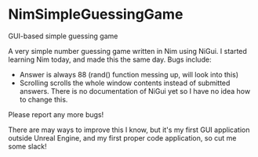 # NimSimpleGuessingGame
GUI-based simple guessing game

A very simple number guessing game written in Nim using NiGui. I started learning Nim today, and made this the same day. Bugs include:
- Answer is always 88 (rand() function messing up, will look into this)
- Scrolling scrolls the whole window contents instead of submitted answers. There is no documentation of NiGui yet so I have no idea how to change this.

Please report any more bugs!

There are may ways to improve this I know, but it's my first GUI application outside Unreal Engine, and my first proper code application, so cut me some slack!
